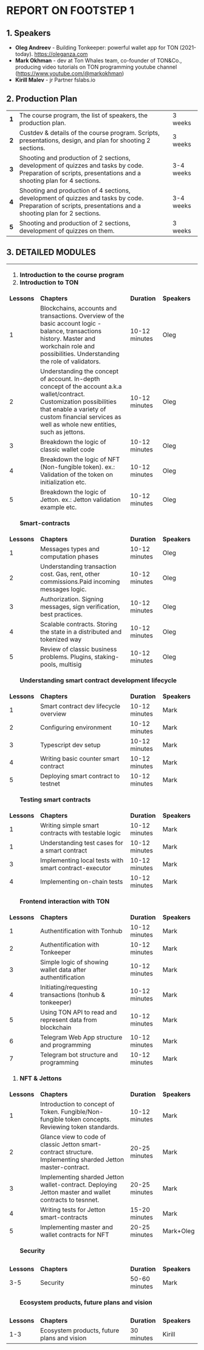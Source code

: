 # REPORT ON FOOTSTEP 1
## 1. Speakers
- **Oleg Andreev** - Building Tonkeeper: powerful wallet app for TON (2021-today). https://oleganza.com
- **Mark Okhman** - dev at Ton Whales team, co-founder of TON&Co., producing video tutorials on TON programming youtube channel (https://www.youtube.com/@markokhman)
- **Kirill Malev** - jr Partner fslabs.io
## 2. Production Plan
<table>
  
  <tr>
   <td><strong>1</strong>
   </td>
   <td>The course program, the list of speakers, the production plan.
   </td>
   <td>3 weeks
   </td>
  </tr>
	  <tr>
   <td><strong>2</strong>
   </td>
   <td>Custdev & details of the course program. Scripts, presentations, design, and plan for shooting 2 sections.
   </td>
   <td>3 weeks
   </td>
  </tr>
	  <tr>
   <td><strong>3</strong>
   </td>
   <td>Shooting and production of 2 sections, development of quizzes and tasks by code. Preparation of scripts, presentations and a shooting plan for 4 sections.
   </td>
   <td>3-4 weeks
   </td>
  </tr>
	<tr>
   <td><strong>4</strong>
   </td>
   <td>Shooting and production of 4 sections, development of quizzes and tasks by code. Preparation of scripts, presentations and a shooting plan for 2 sections.</td>
   <td>3-4 weeks
   </td>
  </tr>
	<tr>
   <td><strong>5</strong>
   </td>
   <td>Shooting and production of 2 sections, development of quizzes on them.<td>3 weeks
   </td>
  </tr>
	
</table>

## 3. DETAILED MODULES
<table>
<tr>
   <td colspan="4" >
</ol>    
<ol>
<li><strong>Introduction to the course program</strong>
<li><strong>Introduction to TON</strong>
</li>
</ol>
   </td>
  </tr>
  
 <tr>
   <td><strong>Lessons</strong>
   </td>
   <td><strong>Chapters</strong>
   </td>
   <td><strong>Duration</strong>
   </td>
   <td><strong>Speakers</strong>
   </td>
  </tr>
  
  <tr>
   <td>1
   </td>
   <td>Blockchains, accounts and transactions. Overview of the basic account logic - balance, transactions history. Master and workchain role and possibilities. Understanding the role of validators.
   </td>
   <td>10-12 minutes
   </td>
  <td>Oleg
  </td>
  </tr>
  
  <tr>
   <td>2
   </td>
   <td>Understanding the concept of account. In-depth concept of the account a.k.a wallet/contract. Customization possibilities that enable a variety of custom financial services as well as whole new entities, such as jettons.</td>
   <td>10-12 minutes
   </td>
  <td>Oleg
  </td>
  </tr>
  
  <tr>
   <td>3
   </td>
   <td>Breakdown the logic of classic wallet code</td>
   <td>10-12 minutes
   </td>
  <td>Oleg
  </td>
  </tr>
  
 <tr>
   <td>4
   </td>
   <td>Breakdown the logic of NFT (Non-fungible token). ex.: Validation of the token on initialization etc.</td>
   <td>10-12 minutes
   </td>
  <td>Oleg
  </td>
  </tr>
  
<tr>
   <td>5
   </td>
   <td>Breakdown the logic of Jetton. ex.: Jetton validation example etc.</td>
   <td>10-12 minutes
   </td>
  <td>Oleg
  </td>
  </tr>
  
  
<tr>
   <td colspan="4" >
</ol>    
<ol>
<strong>Smart-contracts</strong>
</li>
</ol>
   </td>
  </tr>
<tr>
   <td><strong>Lessons</strong>
   </td>
   <td><strong>Chapters</strong>
   </td>
   <td><strong>Duration</strong>
   </td>
   <td><strong>Speakers</strong>
   </td>
  </tr>
  
  <tr>
   <td>1
   </td>
   <td>Messages types and computation phases</td>
   <td>10-12 minutes
   </td>
  <td>Oleg
  </td>
  </tr>
  
  <tr>
   <td>2
   </td>
   <td>Understanding transaction cost. Gas, rent, other commissions.Paid incoming messages logic.<td>10-12 minutes
   </td>
  <td>Oleg
  </td>
  </tr>
  
  <tr>
   <td>3
   </td>
   <td>Authorization. Signing messages, sign verification, best practices.<td>10-12 minutes
   </td>
  <td>Oleg
  </td>
  </tr>
  
<tr>
   <td>4
   </td>
   <td>Scalable contracts. Storing the state in a distributed and tokenized way<td>10-12 minutes
   </td>
  <td>Oleg
  </td>
  </tr>
  
  <tr>
   <td>5
   </td>
   <td>Review of classic business problems. Plugins, staking-pools, multisig<td>10-12 minutes
   </td>
  <td>Oleg
  </td>
  </tr>
<tr>
   <td colspan="4" >
</ol>    
<ol>
<strong>Understanding smart contract development lifecycle</strong>
</li>
</ol>
   </td>
  </tr>
  
  <tr>
   <td><strong>Lessons</strong>
   </td>
   <td><strong>Chapters</strong>
   </td>
   <td><strong>Duration</strong>
   </td>
   <td><strong>Speakers</strong>
   </td>
  </tr>
  <tr>
   <td>1
   </td>
   <td>Smart contract dev lifecycle overview</td>
   <td>10-12 minutes
   </td>
  <td>Mark
  </td>
  </tr>
	<tr>
   <td>2
   </td>
   <td>Configuring environment</td>
     <td>10-12 minutes
   </td>
  <td>Mark
  </td>
  </tr>
  
<tr>
   <td>3
   </td>
   <td>Typescript dev setup</td>
     <td>10-12 minutes
   </td>
  <td>Mark
  </td>
  </tr>
  
<tr>
   <td>4
   </td>
   <td>Writing basic counter smart contract</td>
      <td>10-12 minutes
   </td>
  <td>Mark
  </td>
  </tr>
  
  <tr>
   <td>5
   </td>
   <td>Deploying smart contract to testnet</td>
      <td>10-12 minutes
   </td>
  <td>Mark
  </td>
  </tr>
  
<tr>
   <td colspan="4" >
</ol>    
<ol>
<strong>Testing smart contracts</strong>
</li>
</ol>
   </td>
  </tr>
  
  <tr>
   <td><strong>Lessons</strong>
   </td>
   <td><strong>Chapters</strong>
   </td>
   <td><strong>Duration</strong>
   </td>
   <td><strong>Speakers</strong>
   </td>
  </tr>
  
  <tr>
   <td>1
   </td>
   <td>Writing simple smart contracts with testable logic</td>
     <td>10-12 minutes
   </td>
  <td>Mark
  </td>
  </tr>
  
  <tr>
   <td>1
   </td>
   <td>Understanding test cases for a smart contract</td>
     <td>10-12 minutes
   </td>
  <td>Mark
  </td>
  </tr>
  
<tr>
   <td>3
   </td>
   <td>Implementing local tests with smart contract-executor</td>
      <td>10-12 minutes
   </td>
  <td>Mark
  </td>
  </tr>
  
  <tr>
   <td>4
   </td>
   <td>Implementing on-chain tests</td>
      <td>10-12 minutes
   </td>
  <td>Mark
  </td>
  </tr>
 
  

<tr>
   <td colspan="4" >
</ol>    
<ol>
<strong>Frontend interaction with TON</strong>
</li>
</ol>
   </td>
  </tr>
  
  <tr>
   <td><strong>Lessons</strong>
   </td>
   <td><strong>Chapters</strong>
   </td>
   <td><strong>Duration</strong>
   </td>
   <td><strong>Speakers</strong>
   </td>
  </tr>
  
  <tr>
   <td>1
   </td>
   <td>Authentification with Tonhub</td>
   <td>10-12 minutes
   </td>
  <td>Mark
  </td>
  </tr>
  
  <tr>
   <td>2
   </td>
   <td>Authentification with Tonkeeper</td>
     <td>10-12 minutes
   </td>
  <td>Mark
  </td>
  </tr>
  
  <tr>
   <td>3
   </td>
   <td>Simple logic of showing wallet data after authentification</td>
     <td>10-12 minutes
   </td>
  <td>Mark
  </td>
  </tr>
    <tr>
   <td>4
   </td>
   <td>Initiating/requesting transactions (tonhub & tonkeeper)</td>
      <td>10-12 minutes
   </td>
  <td>Mark
  </td>
  </tr>
    <tr>
   <td>5
   </td>
   <td>Using TON API to read and represent data from blockchain</td>
      <td>10-12 minutes
   </td>
  <td>Mark
  </td>
  </tr>
  <tr>
   <td>6
   </td>
   <td>Telegram Web App structure and programming</td>
      <td>10-12 minutes
   </td>
  <td>Mark
  </td>
  </tr>
  <tr>
   <td>7
   </td>
   <td>Telegram bot structure and programming</td>
      <td>10-12 minutes
   </td>
  <td>Mark
  </td>
  </tr>
 
 
<tr>
   <td colspan="4" >
</ol>    
<ol>
<li><strong>NFT & Jettons</strong></li>
</li>
</ol>
   </td>
  </tr>
  
  <tr>
   <td><strong>Lessons</strong>
   </td>
   <td><strong>Chapters</strong>
   </td>
   <td><strong>Duration</strong>
   </td>
   <td><strong>Speakers</strong>
   </td>
  </tr>
  
  <tr>
   <td>1
   </td>
   <td>Introduction to concept of Token. Fungible/Non-fungible token concepts. Reviewing token standards.</td>
   <td>10-12 minutes
   </td>
  <td>Mark
  </td>
  </tr>
  
  <tr>
   <td>2
   </td>
   <td>Glance view to code of classic Jetton smart-contract structure. Implementing sharded Jetton master-contract.</td>
     <td>20-25 minutes
   </td>
  <td>Mark
  </td>
  </tr>
  
  <tr>
   <td>3
   </td>
   <td>Implementing sharded Jetton wallet-contract. Deploying Jetton master and wallet contracts to tesnnet.</td>
     <td>20-25 minutes
   </td>
  <td>Mark
  </td>
  </tr>
    <tr>
   <td>4
   </td>
   <td>Writing tests for Jetton smart-contracts</td>
      <td>15-20 minutes
   </td>
  <td>Mark
  </td>
  </tr>
    <tr>
   <td>5
   </td>
   <td>Implementing master and wallet contracts for NFT</td>
      <td>20-25 minutes
   </td>
  <td>Mark+Oleg
  </td>
  </tr>
<tr>
   <td colspan="4" >
</ol>    
<ol>
<strong>Security</strong>
</li>
</ol>
   </td>
  </tr>
<tr>
   <td colspan="4" >
</ol>  
  <tr>
   <td><strong>Lessons</strong>
   </td>
   <td><strong>Chapters</strong>
   </td>
   <td><strong>Duration</strong>
   </td>
   <td><strong>Speakers</strong>
   </td>
  </tr>
  
  <tr>
   <td>3-5
   </td>
   <td>Security</td>
   <td>50-60 minutes
   </td>
  <td>Mark
  </td>
  </tr>
	
<tr>
   <td colspan="4" >
</ol>    
<ol>
<strong>Ecosystem products, future plans and vision</strong>
</li>
</ol>
</td>
</tr>
<tr>
   <td colspan="4" >
</ol>  
  <tr>
   <td><strong>Lessons</strong>
   </td>
   <td><strong>Chapters</strong>
   </td>
   <td><strong>Duration</strong>
   </td>
   <td><strong>Speakers</strong>
   </td>
</tr>
	<tr>
	<td>1-3</td>
   <td>Ecosystem products, future plans and vision</td>
   <td>30 minutes</td>
  <td>Kirill
  </td>
</tr>
	
</table>

  
  
  
  
  
  
  

